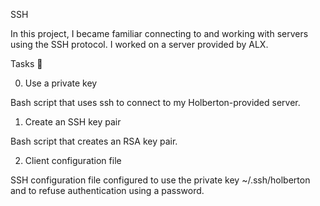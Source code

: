 SSH

In this project, I became familiar connecting to and working with servers using the SSH protocol. I worked on a server provided by ALX.

Tasks 📃

0. Use a private key

Bash script that uses ssh to connect to my Holberton-provided server.

1. Create an SSH key pair

Bash script that creates an RSA key pair.

2. Client configuration file

SSH configuration file configured to use the private key ~/.ssh/holberton and to refuse authentication using a password.
